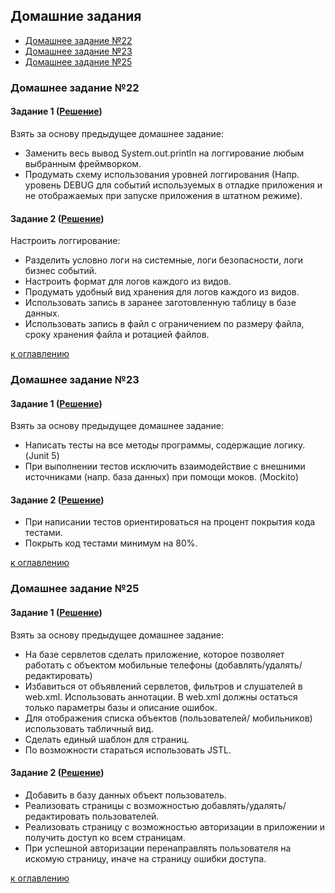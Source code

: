 ## Домашние задания
+ [Домашнее задание №22](readme.md#домашнее-задание-22)
+ [Домашнее задание №23](readme.md#домашнее-задание-23)
+ [Домашнее задание №25](readme.md#домашнее-задание-25)

### Домашнее задание №22
#### Задание 1 ([Решение](https://github.com/vsokol/innopolis/tree/master/HomeWork22))  
Взять за основу предыдущее домашнее задание:
- Заменить весь вывод System.out.println на логгирование любым выбранным фреймворком.
- Продумать схему использования уровней логгирования (Напр. уровень DEBUG для событий используемых в отладке приложения и не отображаемых при запуске приложения в штатном режиме).
 
#### Задание 2 ([Решение](https://github.com/vsokol/innopolis/tree/master/HomeWork22)) 
Настроить логгирование:
- Разделить условно логи на системные, логи безопасности, логи бизнес событий.
- Настроить формат для логов каждого из видов.
- Продумать удобный вид хранения для логов каждого из видов.
- Использовать запись в заранее заготовленную таблицу в базе данных.
- Использовать запись в файл с ограничением по размеру файла, сроку хранения файла и ротацией файлов.
 
[к оглавлению](#readme)
 
### Домашнее задание №23
#### Задание 1 ([Решение](https://github.com/vsokol/innopolis/tree/master/HomeWork23))  
Взять за основу предыдущее домашнее задание:
- Написать тесты на все методы программы, содержащие логику. (Junit 5)
- При выполнении тестов исключить взаимодействие с внешними источниками (напр. база данных) при помощи моков. (Mockito)
 
#### Задание 2 ([Решение](https://github.com/vsokol/innopolis/tree/master/HomeWork23)) 
- При написании тестов ориентироваться на процент покрытия кода тестами.
- Покрыть код тестами минимум на 80%.

[к оглавлению](#readme)

### Домашнее задание №25
#### Задание 1 ([Решение](https://github.com/vsokol/innopolis/tree/master/HomeWork25))  
Взять за основу предыдущее домашнее задание:
- На базе сервлетов сделать приложение, которое позволяет работать с объектом мобильные телефоны (добавлять/удалять/редактировать)
- Избавиться от объявлений сервлетов, фильтров и слушателей в web.xml. Использовать аннотации. В web.xml должны остаться только параметры базы и описание ошибок.
- Для отображения списка объектов (пользователей/ мобильников) использовать табличный вид.
- Сделать единый шаблон для страниц.
- По возможности стараться использовать JSTL.
 
#### Задание 2 ([Решение](https://github.com/vsokol/innopolis/tree/master/HomeWork25)) 
- Добавить в базу данных объект пользователь.
- Реализовать страницы с возможностью добавлять/удалять/редактировать пользователей.
- Реализовать страницу с возможностью авторизации в приложении и получить доступ ко всем страницам.
- При успешной авторизации перенаправлять пользователя на искомую страницу, иначе на страницу ошибки доступа.

[к оглавлению](#readme)
